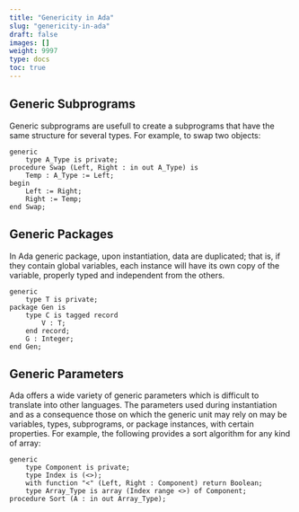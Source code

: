 ```yaml
---
title: "Genericity in Ada"
slug: "genericity-in-ada"
draft: false
images: []
weight: 9997
type: docs
toc: true
---
```


## Generic Subprograms
Generic subprograms are usefull to create a subprograms that have the same structure for several types. For example, to swap two objects:

    generic
        type A_Type is private;
    procedure Swap (Left, Right : in out A_Type) is
        Temp : A_Type := Left;
    begin
        Left := Right;
        Right := Temp;
    end Swap;


## Generic Packages
In Ada generic package, upon instantiation, data are duplicated; that is, if they contain global variables, each instance will have its own copy of the variable, properly typed and independent from the others.

    generic
        type T is private;
    package Gen is
        type C is tagged record
            V : T;
        end record;
        G : Integer;
    end Gen;


## Generic Parameters
Ada offers a wide variety of generic parameters which is difficult to translate into other languages. The parameters used during instantiation and as a consequence those on which the generic unit may rely on may be variables, types, subprograms, or package instances, with certain properties. For example, the following provides a sort algorithm for any kind of array:

    generic
        type Component is private;
        type Index is (<>);
        with function "<" (Left, Right : Component) return Boolean;
        type Array_Type is array (Index range <>) of Component;
    procedure Sort (A : in out Array_Type);


